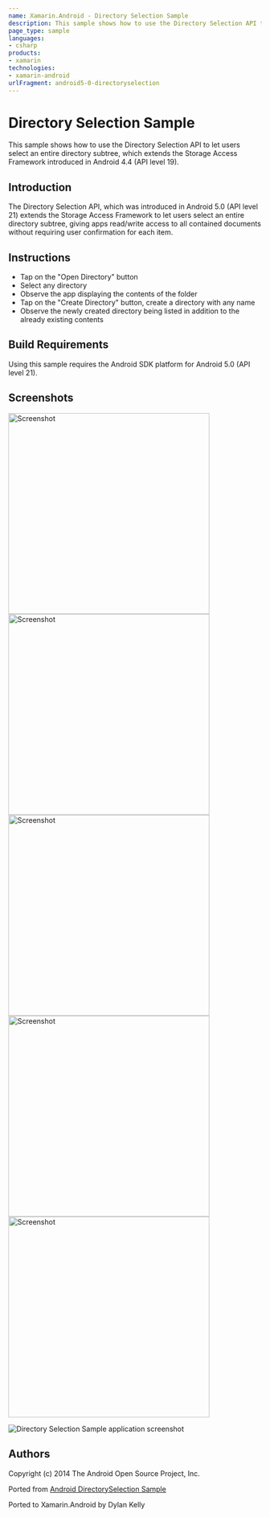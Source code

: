 ```yaml
---
name: Xamarin.Android - Directory Selection Sample
description: This sample shows how to use the Directory Selection API to let users select an entire directory subtree, which extends the Storage Access...
page_type: sample
languages:
- csharp
products:
- xamarin
technologies:
- xamarin-android
urlFragment: android5-0-directoryselection
---
```

# Directory Selection Sample

This sample shows how to use the Directory Selection API to let users select an entire directory subtree, which extends the Storage Access Framework introduced in Android 4.4 (API level 19).

## Introduction

The Directory Selection API, which was introduced in Android 5.0 (API level 21) extends the Storage Access Framework to let users select an entire directory subtree,
giving apps read/write access to all contained documents without requiring user confirmation for each item.

## Instructions

* Tap on the "Open Directory" button
* Select any directory
* Observe the app displaying the contents of the folder
* Tap on the "Create Directory" button, create a directory with any name
* Observe the newly created directory being listed in addition to the already existing contents

## Build Requirements
Using this sample requires the Android SDK platform for Android 5.0 (API level 21).

## Screenshots

<img src="Screenshots/1-landing-page.png" height="400" alt="Screenshot"/> <img src="Screenshots/2-directory-selection.png" height="400" alt="Screenshot"/> <img src="Screenshots/3-open-directory.png" height="400" alt="Screenshot"/> <img src="Screenshots/4-create-directory.png" height="400" alt="Screenshot"/>  <img src="Screenshots/5-created-directory.png" height="400" alt="Screenshot"/>

![Directory Selection Sample application screenshot](Screenshots/1-landing-page.png "Directory Selection Sample application screenshot")

## Authors
Copyright (c) 2014 The Android Open Source Project, Inc.

Ported from [Android DirectorySelection Sample](https://github.com/googlesamples/android-DirectorySelection)

Ported to Xamarin.Android by Dylan Kelly
